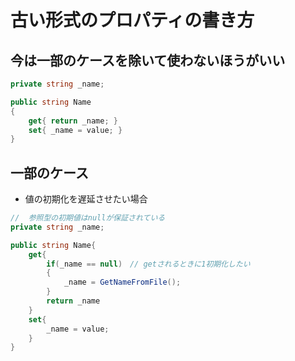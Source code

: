 # 古い形式のプロパティの書き方

## 今は一部のケースを除いて使わないほうがいい

```c#
private string _name;

public string Name
{
	get{ return _name; }
	set{ _name = value; }
}
```

## 一部のケース

- 値の初期化を遅延させたい場合

```c#
//	参照型の初期値はnullが保証されている
private string _name;

public string Name{
    get{
        if(_name == null)　// getされるときに1初期化したい
        {
            _name = GetNameFromFile();
        }
        return _name
    }
    set{
        _name = value;
    }
}
```


